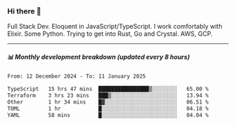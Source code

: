 ### Hi there 👋

Full Stack Dev. Eloquent in JavaScript/TypeScript. I work comfortably with Elixir. Some Python. Trying to get into Rust, Go and Crystal. AWS, GCP.

***

##### 📊 Monthly development breakdown (updated every 8 hours)

<!--START_SECTION:waka-->

```txt
From: 12 December 2024 - To: 11 January 2025

TypeScript   15 hrs 47 mins  ████████████████▒░░░░░░░░   65.00 %
Terraform    3 hrs 23 mins   ███▒░░░░░░░░░░░░░░░░░░░░░   13.94 %
Other        1 hr 34 mins    █▓░░░░░░░░░░░░░░░░░░░░░░░   06.51 %
TOML         1 hr            █░░░░░░░░░░░░░░░░░░░░░░░░   04.18 %
YAML         58 mins         █░░░░░░░░░░░░░░░░░░░░░░░░   04.04 %
```

<!--END_SECTION:waka-->
